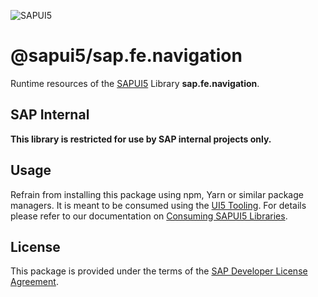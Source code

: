 ![SAPUI5](https://ui5.sap.com/resources/sap/ui/documentation/sdk/images/Logo_B_SAPUI5_H.png)

# @sapui5/sap.fe.navigation

Runtime resources of the [SAPUI5](https://sapui5.hana.ondemand.com) Library **sap.fe.navigation**.

## SAP Internal

**This library is restricted for use by SAP internal projects only.**

## Usage

Refrain from installing this package using npm, Yarn or similar package managers.
It is meant to be consumed using the [UI5 Tooling](https://sap.github.io/ui5-tooling/).
For details please refer to our documentation on [Consuming SAPUI5 Libraries](https://sap.github.io/ui5-tooling/pages/SAPUI5/).

## License

This package is provided under the terms of the [SAP Developer License Agreement](https://tools.hana.ondemand.com/developer-license-3.1.txt).

